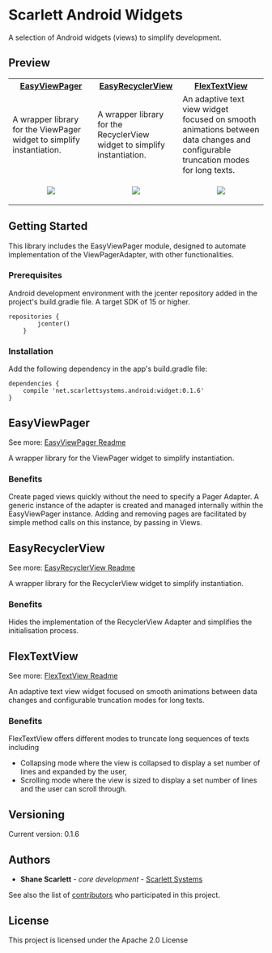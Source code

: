 # Scarlett Android Widgets

A selection of Android widgets (views) to simplify development.

## Preview

<table width="100%" align="center">
    <tr>
        <th width="33%">
            <a href="../master/EASY_VIEW_PAGER.md">EasyViewPager</a>
        </th>
        <th width="33%">
            <a href="../master/EASY_RECYCLER_VIEW.md">EasyRecyclerView</a>
        </th>
        <th width="33%">
            <a href="../master/FLEX_TEXT_VIEW.md">FlexTextView</a>
        </th>
    </tr>
    <tr>
        <td>A wrapper library for the ViewPager widget to simplify instantiation.</td>
        <td>A wrapper library for the RecyclerView widget to simplify instantiation.</td>
        <td>An adaptive text view widget focused on smooth animations between data changes and configurable truncation modes
            for long texts.</td>
    </tr>
    <tr>
        <td>
            <p align="center">
                <img src="https://raw.githubusercontent.com/shanescarlett/Android-Widgets/master/samples/EasyViewPagerDemo.gif" />
            </p>
        </td>
        <td>
            <p align="center">
                <img src="https://raw.githubusercontent.com/shanescarlett/Android-Widgets/master/samples/EasyRecyclerViewDemo.gif" />
            </p>
        </td>
        <td>
            <p align="center">
                <img src="https://raw.githubusercontent.com/shanescarlett/Android-Widgets/master/samples/FlexTextViewDemo.gif" />
            </p>
        </td>
    </tr>
</table>

## Getting Started

This library includes the EasyViewPager module, designed to automate implementation of the ViewPagerAdapter, with other functionalities.

### Prerequisites

Android development environment with the jcenter repository added in the project's build.gradle file.
A target SDK of 15 or higher.

```
repositories {
        jcenter()
    }
```

### Installation

Add the following dependency in the app's build.gradle file:

```
dependencies {
    compile 'net.scarlettsystems.android:widget:0.1.6'
}
```

## EasyViewPager
See more: [EasyViewPager Readme](../master/EASY_VIEW_PAGER.md)

A wrapper library for the ViewPager widget to simplify instantiation.

### Benefits

Create paged views quickly without the need to specify a Pager Adapter. A generic instance of the adapter is created and managed internally within the EasyViewPager instance. Adding and removing pages are facilitated by simple method calls on this instance, by passing in Views.

## EasyRecyclerView
See more: [EasyRecyclerView Readme](../master/EASY_RECYCLER_VIEW.md)

A wrapper library for the RecyclerView widget to simplify instantiation.

### Benefits

Hides the implementation of the RecyclerView Adapter and simplifies the initialisation process.

## FlexTextView
See more: [FlexTextView Readme](../master/FLEX_TEXT_VIEW.md)

An adaptive text view widget focused on smooth animations between data changes and configurable truncation modes for long texts.

### Benefits

FlexTextView offers different modes to truncate long sequences of texts including
* Collapsing mode where the view is collapsed to display a set number of lines and expanded by the user,
* Scrolling mode where the view is sized to display a set number of lines and the user can scroll through.


## Versioning

Current version: 0.1.6

## Authors

* **Shane Scarlett** - *core development* - [Scarlett Systems](https://scarlettsystems.net)

See also the list of [contributors](https://github.com/your/project/contributors) who participated in this project.

## License

This project is licensed under the Apache 2.0 License
